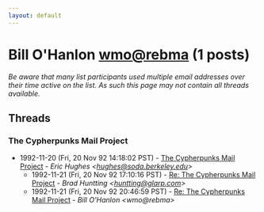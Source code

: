 ```yaml
---
layout: default
---
```


# Bill O'Hanlon <wmo@rebma> (1 posts)

_Be aware that many list participants used multiple email addresses over their time active on the list. As such this page may not contain all threads available._

## Threads

### The Cypherpunks Mail Project
+ 1992-11-20 (Fri, 20 Nov 92 14:18:02 PST) - [The Cypherpunks Mail Project](/archive/1992/11/c05ecadeca7b12aa6c189ee6c64c4ff7a96824a7fe2337962bec31e6d287c08e) - _Eric Hughes \<hughes@soda.berkeley.edu\>_
  + 1992-11-21 (Fri, 20 Nov 92 17:10:16 PST) - [Re: The Cypherpunks Mail Project](/archive/1992/11/f83c91a390758c313382fc6ba0dd2d853db682774cb56d3fa8fe7b33f4f5a463) - _Brad Huntting \<huntting@glarp.com\>_
  + 1992-11-21 (Fri, 20 Nov 92 20:46:59 PST) - [Re: The Cypherpunks Mail Project](/archive/1992/11/90e6e51a27accc571d5371018b7c7595b5856539773427d70a8f4a8af4dae6f8) - _Bill O'Hanlon \<wmo@rebma\>_

